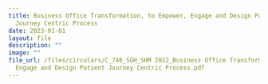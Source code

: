 ```yaml
---
title: Business Office Transformation, to Empower, Engage and Design Patient
  Journey Centric Process
date: 2023-01-01
layout: file
description: ""
image: ""
file_url: /files/circulars/C_746_SGH_SHM 2022_Business Office Transformation - to Empower,
  Engage and Design Patient Journey Centric Process.pdf
---
```

